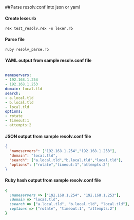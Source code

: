 ##Parse resolv.conf into json or yaml

#### Create lexer.rb
```rex test_resolv.rex -o lexer.rb```

#### Parse file
```ruby resolv_parse.rb```

#### YAML output from sample resolv.conf file
```yaml
---
nameservers:
- 192.168.1.254
- 192.168.1.253
domain: local.tld
search:
- a.local.tld
- b.local.tld
- local.tld
options:
- rotate
- timeout:1
- attempts:2
```

#### JSON output from sample resolv.conf file
```json
{
  "nameservers": ["192.168.1.254","192.168.1.253"],
  "domain": "local.tld",
  "search": ["a.local.tld","b.local.tld","local.tld"],
  "options": ["rotate","timeout:1","attempts:2"]
}
```
#### Ruby hash output from sample resolv.conf file
```ruby
{
  :nameservers => ["192.168.1.254", "192.168.1.253"],
  :domain => "local.tld",
  :search => ["a.local.tld", "b.local.tld", "local.tld"],
  :options => ["rotate", "timeout:1", "attempts:2"]
}
```
